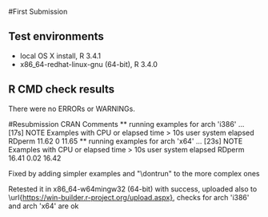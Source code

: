 #First Submission
## Test environments
* local OS X install, R 3.4.1
* x86_64-redhat-linux-gnu (64-bit), R 3.4.0

## R CMD check results
There were no ERRORs or WARNINGs.

#Resubmission
CRAN Comments 
** running examples for arch 'i386' ... [17s] NOTE
Examples with CPU or elapsed time > 10s
        user system elapsed
RDperm 11.62      0   11.65
** running examples for arch 'x64' ... [23s] NOTE
Examples with CPU or elapsed time > 10s
        user system elapsed
RDperm 16.41   0.02   16.42

Fixed by adding simpler examples and "\dontrun" to the more complex ones

Retested it in x86_64-w64mingw32 (64-bit) with success,
uploaded also to \url{https://win-builder.r-project.org/upload.aspx}, checks for arch 'i386' and arch 'x64' are ok